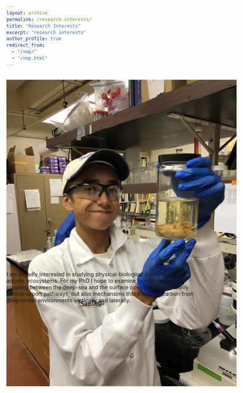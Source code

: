 ```yaml
---
layout: archive
permalink: /research-interests/
title: "Research Interests"
excerpt: "research interests"
author_profile: true
redirect_from: 
  - "/nmp/"
  - "/nmp.html"
---
```


<br>
<center>
    <div style="width:600px; height:400px">
        <img src="/images/squid.JPG"/>
    </div>
</center>
<br>
<br>
<br>
<br>
<br>

I am broadly interested in studying physical-biological interactions in aquatic ecosystems. For my PhD I hope to examine benthic-pelagic coupling between the deep-sea and the surface ocean through not only carbon export pathways, but also mechansims that transport carbon from deep ocean environments vertically and laterally. 